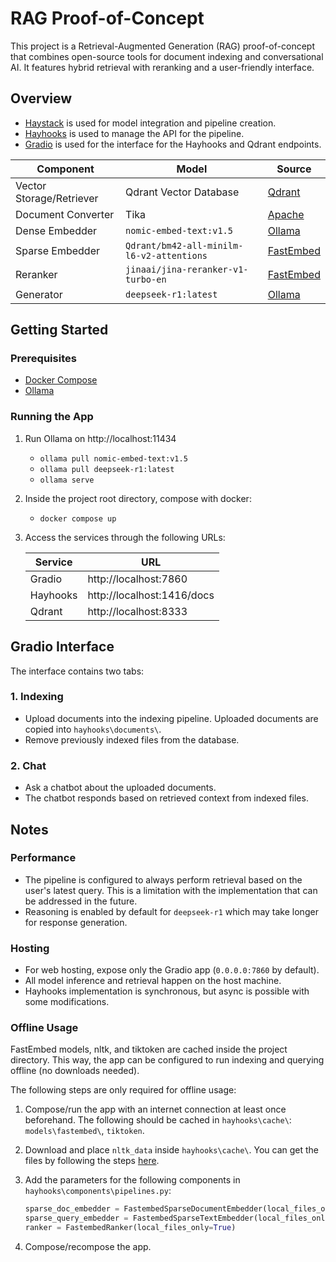 # RAG Proof-of-Concept

This project is a Retrieval-Augmented Generation (RAG) proof-of-concept that combines open-source tools for document indexing and conversational AI. It features hybrid retrieval with reranking and a user-friendly interface.

## Overview

- [Haystack](https://haystack.deepset.ai/) is used for model integration and pipeline creation.
- [Hayhooks](https://github.com/deepset-ai/hayhooks) is used to manage the API for the pipeline.
- [Gradio](https://www.gradio.app/) is used for the interface for the Hayhooks and Qdrant endpoints.

| Component                | Model                                     | Source                                                |
| ------------------------ | ----------------------------------------- | ----------------------------------------------------- |
| Vector Storage/Retriever | Qdrant Vector Database                    | [Qdrant](https://qdrant.tech/qdrant-vector-database/) |
| Document Converter       | Tika                                      | [Apache](https://tika.apache.org/)                    |
| Dense Embedder           | `nomic-embed-text:v1.5`                   | [Ollama](https://ollama.com/library/nomic-embed-text) |
| Sparse Embedder          | `Qdrant/bm42-all-minilm-l6-v2-attentions` | [FastEmbed](https://github.com/qdrant/fastembed)      |
| Reranker                 | `jinaai/jina-reranker-v1-turbo-en`        | [FastEmbed](https://github.com/qdrant/fastembed)      |
| Generator                | `deepseek-r1:latest`                      | [Ollama](https://ollama.com/library/deepseek-r1)      |

## Getting Started

### Prerequisites

- [Docker Compose](https://docs.docker.com/compose/install/)
- [Ollama](https://ollama.com/download)

### Running the App

1. Run Ollama on http://localhost:11434

   - `ollama pull nomic-embed-text:v1.5`
   - `ollama pull deepseek-r1:latest`
   - `ollama serve`

2. Inside the project root directory, compose with docker:

   - `docker compose up`

3. Access the services through the following URLs:

   | Service  | URL                        |
   | -------- | -------------------------- |
   | Gradio   | http://localhost:7860      |
   | Hayhooks | http://localhost:1416/docs |
   | Qdrant   | http://localhost:8333      |

## Gradio Interface

The interface contains two tabs:

### 1. Indexing

- Upload documents into the indexing pipeline. Uploaded documents are copied into `hayhooks\documents\`.
- Remove previously indexed files from the database.

### 2. Chat

- Ask a chatbot about the uploaded documents.
- The chatbot responds based on retrieved context from indexed files.

## Notes

### Performance

- The pipeline is configured to always perform retrieval based on the user's latest query. This is a limitation with the implementation that can be addressed in the future.
- Reasoning is enabled by default for `deepseek-r1` which may take longer for response generation.

### Hosting

- For web hosting, expose only the Gradio app (`0.0.0.0:7860` by default).
- All model inference and retrieval happen on the host machine.
- Hayhooks implementation is synchronous, but async is possible with some modifications.

### Offline Usage

FastEmbed models, nltk, and tiktoken are cached inside the project directory. This way, the app can be configured to run indexing and querying offline (no downloads needed).

The following steps are only required for offline usage:

1. Compose/run the app with an internet connection at least once beforehand. The following should be cached in `hayhooks\cache\`: `models\fastembed\`, `tiktoken`.

2. Download and place `nltk_data` inside `hayhooks\cache\`. You can get the files by following the steps [here](https://www.nltk.org/data.html).

3. Add the parameters for the following components in `hayhooks\components\pipelines.py`:

   ```python
   sparse_doc_embedder = FastembedSparseDocumentEmbedder(local_files_only=True)
   sparse_query_embedder = FastembedSparseTextEmbedder(local_files_only=True)
   ranker = FastembedRanker(local_files_only=True)
   ```

4. Compose/recompose the app.
